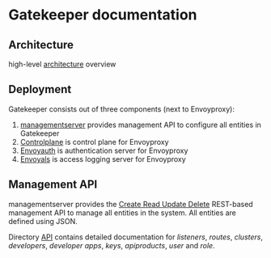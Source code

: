 # Gatekeeper documentation

## Architecture

high-level [architecture](architecture.md) overview

## Deployment

Gatekeeper consists out of three components (next to Envoyproxy):

1. [managementserver](managementserver.md) provides management API to configure all entities in Gatekeeper
2. [Controlplane](controlplane.md) is control plane for Envoyproxy
3. [Envoyauth](envoyauth.md) is authentication server for Envoyproxy
4. [Envoyals](envoyals.md) is access logging server for Envoyproxy

## Management API

managementserver provides the [Create Read Update Delete](https://en.wikipedia.org/wiki/Create,_read,_update_and_delete) REST-based management API to manage all entities in the system. All entities are defined using JSON.

Directory [API](api/README.md) contains detailed documentation for _listeners_, _routes_, _clusters_, _developers_, _developer apps_, _keys_, _apiproducts_, _user_ and _role_.
